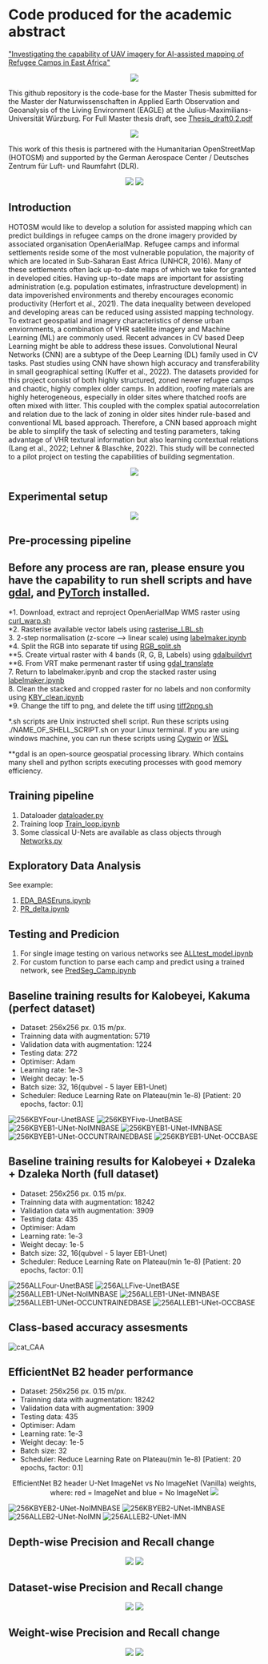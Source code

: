 # Code produced for the academic abstract
["Investigating the capability of UAV imagery for AI-assisted mapping of Refugee Camps in East Africa"](https://zenodo.org/record/7004576#.Yv4xNRVBzt8)

<p align="center">
  <img src="https://user-images.githubusercontent.com/36608720/183308388-a041ceea-fdee-4895-8655-4853b3dbb9d8.png"/>
</p>

This github repository is the code-base for the Master Thesis submitted for the Master der Naturwissenschaften in Applied Earth Observation and Geoanalysis of the Living Environment (EAGLE) at the Julius-Maximilians-Universität Würzburg. For Full Master thesis draft, see [Thesis_draft0.2.pdf](https://github.com/chrischank/HOTOSM_OAM_codeV2/blob/master/Thesis_draft0.2.pdf)

<p align="center">
  <img src="https://user-images.githubusercontent.com/36608720/166689718-e570c0f4-e09d-49da-80c3-58f062d04896.png"/>
</p>

This work of this thesis is partnered with the Humanitarian OpenStreetMap (HOTOSM) and supported by the German Aerospace Center / Deutsches Zentrum für Luft- und Raumfahrt (DLR).

<p align="center">
  <img src="https://user-images.githubusercontent.com/36608720/166691521-16efc2f3-6aee-4e1b-9c89-15492dfdc7b3.png"/>
  <img src="https://user-images.githubusercontent.com/36608720/166690232-c61e3ee2-3a7b-4452-ac55-7a6b3e1c5e2f.png"/>
</p>

## Introduction
HOTOSM would like to develop a solution for assisted mapping which can predict buildings in refugee camps on the drone imagery provided by associated organisation OpenAerialMap. Refugee camps and informal settlements reside some of the most vulnerable population, the  majority of which are located in Sub-Saharan East Africa (UNHCR, 2016). Many of these  settlements often lack up-to-date maps of which we take for granted in developed cities. Having up-to-date maps are important for assisting administration (e.g. population estimates,  infrastructure development) in data impoverished environments and thereby encourages  economic productivity (Herfort et al., 2021). The data inequality between developed and  developing areas can be reduced using assisted mapping technology. To extract geospatial and imagery characteristics of dense urban enviornments, a combination of VHR satellite imagery and Machine Learning (ML) are commonly used. Recent advances in CV based Deep Learning might be able to address these issues. Convolutional Neural Networks (CNN) are a subtype of the Deep Learning (DL) family used in  CV tasks. Past studies using CNN have shown high accuracy and transferability in small  geographical setting (Kuffer et al., 2022). The datasets provided for this project consist of both highly structured, zoned newer refugee camps and chaotic, highly complex older camps. In  addition, roofing materials are highly heterogeneous, especially in older sites where thatched  roofs are often mixed with litter. This coupled with the complex spatial autocorrelation and  relation due to the lack of zoning in older sites hinder rule-based and conventional ML based  approach. Therefore, a CNN based approach might be able to simplify the task of selecting and  testing parameters, taking advantage of VHR textural information but also learning contextual  relations (Lang et al., 2022; Lehner & Blaschke, 2022). This study will be connected to a pilot project on testing the capabilities of building segmentation.

<p align="center">
  <img src="https://user-images.githubusercontent.com/36608720/181209381-93c4d351-f530-4625-a497-246676a12848.png"/>
</p>

## Experimental setup

<p align="center">
  <img src="https://user-images.githubusercontent.com/36608720/189320108-f0251dea-bec8-4f5b-b476-4c409edb4148.png"/>
</p>

## Pre-processing pipeline
## Before any process are ran, please ensure you have the capability to run shell scripts and have [gdal](https://gdal.org/), and [PyTorch](https://pytorch.org/) installed.

*1. Download, extract and reproject OpenAerialMap WMS raster using [curl_warp.sh](https://github.com/chrischank/HOTOSM_OAM_codeV2/blob/master/curl_warp.sh)\
*2. Rasterise available vector labels using [rasterise_LBL.sh](https://github.com/chrischank/HOTOSM_OAM_codeV2/blob/master/rasterise_LBL.sh)\
3. 2-step normalisation (z-score --> linear scale) using [labelmaker.ipynb](https://github.com/chrischank/HOTOSM_OAM_codeV2/blob/master/labelmaker.ipynb)\
*4. Split the RGB into separate tif using [RGB_split.sh](https://github.com/chrischank/HOTOSM_OAM_codeV2/blob/master/RGB_split.sh)\
**5. Create virtual raster with 4 bands (R, G, B, Labels) using [gdalbuildvrt](https://gdal.org/programs/gdalbuildvrt.html)\
**6. From VRT make permenant raster tif using [gdal_translate](https://gdal.org/programs/gdal_translate.html)\
7. Return to labelmaker.ipynb and crop the stacked raster using [labelmaker.ipynb](https://github.com/chrischank/HOTOSM_OAM_codeV2/blob/master/labelmaker.ipynb)\
8. Clean the stacked and cropped raster for no labels and non conformity using [KBY_clean.ipynb](https://github.com/chrischank/HOTOSM_OAM_codeV2/blob/master/KBY_clean.ipynb)\
*9. Change the tiff to png, and delete the tiff using [tiff2png.sh](https://github.com/chrischank/HOTOSM_OAM_codeV2/blob/master/tiff2png.sh)

*.sh scripts are Unix instructed shell script. Run these scripts using ./NAME_OF_SHELL_SCRIPT.sh on your Linux terminal. If you are using windows machine, you can run these scripts using [Cygwin](https://www.cygwin.com/) or [WSL](https://learn.microsoft.com/en-us/windows/wsl/about)

**gdal is an open-source geospatial processing library. Which contains many shell and python scripts executing processes with good memory efficiency.

## Training pipeline
1. Dataloader [dataloader.py](https://github.com/chrischank/HOTOSM_OAM_codeV2/blob/master/dataloader.py)
2. Training loop [Train_loop.ipynb](https://github.com/chrischank/HOTOSM_OAM_codeV2/blob/master/Train_loop.ipynb)
3. Some classical U-Nets are available as class objects through [Networks.py](https://github.com/chrischank/HOTOSM_OAM_codeV2/blob/master/Networks.py)

## Exploratory Data Analysis
See example:
1. [EDA_BASEruns.ipynb](https://github.com/chrischank/HOTOSM_OAM_codeV2/blob/master/EDA_BASEruns.ipynb)
2. [PR_delta.ipynb](https://github.com/chrischank/HOTOSM_OAM_codeV2/blob/master/PR_delta.ipynb)

## Testing and Predicion
1. For single image testing on various networks see [ALLtest_model.ipynb](https://github.com/chrischank/HOTOSM_OAM_codeV2/blob/master/ALLtest_model.ipynb)
2. For custom function to parse each camp and predict using a trained network, see [PredSeg_Camp.ipynb](https://github.com/chrischank/HOTOSM_OAM_codeV2/blob/master/PredSeg_Camp.ipynb)
  
## Baseline training results for Kalobeyei, Kakuma (perfect dataset)
- Dataset: 256x256 px. 0.15 m/px.
- Trainning data with augmentation: 5719
- Validation data with augmentation: 1224
- Testing data: 272
- Optimiser: Adam
- Learning rate: 1e-3
- Weight decay: 1e-5
- Batch size: 32, 16(qubvel - 5 layer EB1-Unet)
- Scheduler: Reduce Learning Rate on Plateau(min 1e-8) [Patient: 20 epochs, factor: 0.1]

![256KBYFour-UnetBASE](https://user-images.githubusercontent.com/36608720/182344718-42d07704-9fbe-4f47-8bc4-985d87a5ad49.png)
![256KBYFive-UnetBASE](https://user-images.githubusercontent.com/36608720/182344738-71dc0c72-5cb0-42a1-8c92-003fe7214638.png)
![256KBYEB1-UNet-NoIMNBASE](https://user-images.githubusercontent.com/36608720/182344864-51a2154f-5120-49ad-b367-20e8811cd517.png)
![256KBYEB1-UNet-IMNBASE](https://user-images.githubusercontent.com/36608720/182344824-4700ce1c-f3cc-43e1-b115-285e48231f92.png)
![256KBYEB1-UNet-OCCUNTRAINEDBASE](https://user-images.githubusercontent.com/36608720/182344912-1e15da1d-3f11-48a2-964f-245423f72420.png)
![256KBYEB1-UNet-OCCBASE](https://user-images.githubusercontent.com/36608720/182344944-49babf87-27e4-401a-bc0b-0d4a9e46e05c.png)

## Baseline training results for Kalobeyei + Dzaleka + Dzaleka North (full dataset)
- Dataset: 256x256 px. 0.15 m/px.
- Trainning data with augmentation: 18242
- Validation data with augmentation: 3909
- Testing data: 435
- Optimiser: Adam
- Learning rate: 1e-3
- Weight decay: 1e-5
- Batch size: 32, 16(qubvel - 5 layer EB1-Unet)
- Scheduler: Reduce Learning Rate on Plateau(min 1e-8) [Patient: 20 epochs, factor: 0.1]

![256ALLFour-UnetBASE](https://user-images.githubusercontent.com/36608720/182214024-858a851c-7cd0-48cb-bcbd-44bacf714f7e.png)
![256ALLFive-UnetBASE](https://user-images.githubusercontent.com/36608720/182214075-3caca019-e8b4-434e-b454-93ee4775292f.png)
![256ALLEB1-UNet-NoIMNBASE](https://user-images.githubusercontent.com/36608720/182214150-ccd3ad7d-5d1c-4902-91ac-488cccf469d1.png)
![256ALLEB1-UNet-IMNBASE](https://user-images.githubusercontent.com/36608720/182218635-186d4cc6-7c0c-46db-9be6-97272446d320.png)
![256ALLEB1-UNet-OCCUNTRAINEDBASE](https://user-images.githubusercontent.com/36608720/182214213-469c84c8-9286-4d7f-99a4-26c651075839.png)
![256ALLEB1-UNet-OCCBASE](https://user-images.githubusercontent.com/36608720/182218812-f2bcfa08-a5e7-4ea2-90e5-f622a0861fab.png)

## Class-based accuracy assesments
![cat_CAA](https://user-images.githubusercontent.com/36608720/183244569-3cb4c28a-92a6-4105-a29c-643b5e4e409a.png)

## EfficientNet B2 header performance
- Dataset: 256x256 px. 0.15 m/px.
- Trainning data with augmentation: 18242
- Validation data with augmentation: 3909
- Testing data: 435
- Optimiser: Adam
- Learning rate: 1e-3
- Weight decay: 1e-5
- Batch size: 32
- Scheduler: Reduce Learning Rate on Plateau(min 1e-8) [Patient: 20 epochs, factor: 0.1]

<p align="center">
  EfficientNet B2 header U-Net ImageNet vs No ImageNet (Vanilla) weights, where: red = ImageNet and blue = No ImageNet
  <img src="https://user-images.githubusercontent.com/36608720/171561584-7696bc54-fe9b-4130-bf56-98a868d2b798.png"/> 
</p>

![256KBYEB2-UNet-NoIMNBASE](https://user-images.githubusercontent.com/36608720/182345044-bef97ab2-a1b7-41d8-b37d-bf11ff7721ca.png)
![256KBYEB2-UNet-IMNBASE](https://user-images.githubusercontent.com/36608720/182345337-89d379b5-e59a-423a-80cb-c7d0b13ddcb0.png)
![256ALLEB2-UNet-NoIMN](https://user-images.githubusercontent.com/36608720/171693413-a62c39f0-24c7-4ece-9932-89b329ca50c6.png)
![256ALLEB2-UNet-IMN](https://user-images.githubusercontent.com/36608720/171693400-c64623e9-472c-48d6-8d5b-15039f855d1d.png)

## Depth-wise Precision and Recall change

<p align="center">
  <img src="https://user-images.githubusercontent.com/36608720/189317817-3848096a-20ae-498c-8eda-2abb8b391fd6.png"/>
  <img src="https://user-images.githubusercontent.com/36608720/189317885-1e32ab85-d6a3-4aa9-8a56-5056c3598d00.png"/>
</p>

## Dataset-wise Precision and Recall change

<p align="center">
  <img src="https://user-images.githubusercontent.com/36608720/189317946-148ddab8-bde3-4371-b358-adecc3627170.png"/>
  <img src="https://user-images.githubusercontent.com/36608720/189318013-03466f2d-be3e-488d-b8e9-b50efcea3ea0.png"/>
</p>

## Weight-wise Precision and Recall change

<p align="center">
  <img src="https://user-images.githubusercontent.com/36608720/189318135-dca2eb36-1fe3-497a-ab32-b7757b874950.png"/>
  <img src="https://user-images.githubusercontent.com/36608720/189318179-ea5819e6-2270-4cc4-9c75-feeebd880ed8.png"/>
</p>
